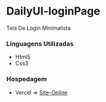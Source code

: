 # DailyUI-loginPage

Tela De Login Minimalista

### Línguagens Utilizadas

- Html5
- Css3

### Hospedagem

- Vercel
=> [Site-Online](https://loginpage-dailyui.vercel.app/)

